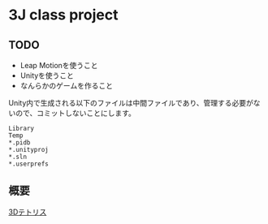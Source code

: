 
3J class project
================

TODO
----

- Leap Motionを使うこと
- Unityを使うこと
- なんらかのゲームを作ること

Unity内で生成される以下のファイルは中間ファイルであり、管理する必要がないので、コミットしないことにします。

	Library
	Temp
	*.pidb
	*.unityproj
	*.sln
	*.userprefs


概要
-----

[3Dテトリス](https://github.com/TeX2e/3J_class_project/blob/master/overview.md)

